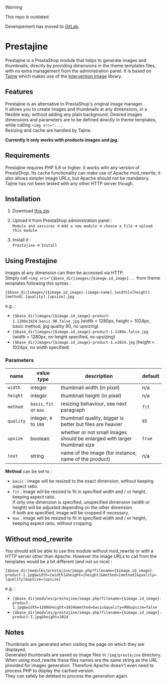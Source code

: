 > [!WARNING]  
> This repo is outdated.
> 
> Developement has moved to [GitLab](https://gitlab.com/crachecode/prestajine).

Prestajine
==========

Prestajine is a PrestaShop module that helps to generate images and thumbnails, directly by providing dimensions in the theme templates files, with no extra management from the administration panel. It is based on [Tajine](https://github.com/crachecode/tajine) which makes use of the [Intervention Image](https://github.com/Intervention/image) library.

## Features

Prestajine is an alternative to PrestaShop's original image manager.  
It allows you to create images and thumbnails at any dimensions, in a flexible way, without adding any plain background.
Desired images dimensions and parameters are to be defined directly in theme templates, while calling `<img src="...`.  
Resizing and cache are handled by Tajine.

**Currently it only works with products images and jpg.**

## Requirements

Prestajine requires PHP 5.6 or higher. It works with any version of PrestaShop. Its cache functionality can make use of Apache mod_rewrite, it also allows simpler image URLs, but Apache should not be mandatory. Tajine has not been tested with any other HTTP server though.

## Installation

 1. Download [this zip](https://packages.crachecode.net/prestajine/prestajine_latest.zip).

 2. Upload it from PrestaShop administration panel :  
 `Module and services` -> `Add a new module` -> `choose a file` -> `upload this module`

 3. Install it :  
 `Prestajine` -> `Install`

## Using Prestajine

Images at any dimension can then be accessed via HTTP.  
Simply call `<img src="{$base_dir}images/{$image.id_image}...` from theme templates following this syntax :

`{$base_dir}images/{$image.id_image}-[image-name].[width]x[height].[method].[quality].[upsize].jpg`

e.g. :  
* `{$base_dir}images/{$image.id_image}-product-1.1280x1024.basic.90.false.jpg` (width = 1280px, height = 1024px, basic method, jpg quality 90, no upsizing)  
* `{$base_dir}images/{$image.id_image}-product-1.1280x.false.jpg` (width = 1280px, no height specified, no upsizing)  
* `{$base_dir}images/{$image.id_image}-product-1.x1024.jpg` (height = 1024px, no width specified)  

### Parameters

| name      | value type              | description                                                               | default |
| ---       | ---                     | ---                                                                       | ---     |
| `width`   | integer                 | thumbnail width (in pixel)                                                | n/a     |
| `height`  | integer                 | thumbnail height (in pixel)                                               | n/a     |
| `method`  | `basic`, `fit` or `max` | resizing behaviour, see next paragraph                                    | `fit`   |
| `quality` | integer, `0` to `100`   | thumbnail quality, bigger is better but files are heavier                 | `85`    |
| `upsize`  | boolean                 | whether or not small images should be enlarged with larger thumbnail size | `true`  |
| `text`    | string                  | name of the image (for instance, name of the product)                     | n/a     |

**Method** can be set to :
* `basic` : image will be resized to the exact dimension, without keeping aspect ratio.
* `fit` : image will be resized to fit in specified width and / or height, keeping aspect ratio.  
If only one dimension is specified, unspecified dimension (width or height) will be adjusted depending on the other dimension.  
If both are specified, image will be cropped if necessary.
* `max` : image will be resized to fit in specified width and / or height, keeping aspect ratio, without cropping.

## Without mod_rewrite

You should still be able to use this module without mod_rewrite or with a HTTP server other than Apache. However the image URLs to call from the templates would be a bit different (and not so nice) :

   `{$base_dir}modules/prestajine/image.php?filename={$image.id_image}-product-1.jpg&width=[width]&height=[height]&method=[method]&quality=[quality]&upsize=[upsize]`

   e.g. :  
   * `{$base_dir}modules/prestajine/image.php?filename={$image.id_image}-product-1.jpg&width=1280&height=1024&method=basic&quality=90&upsize=false`  
   * `{$base_dir}modules/prestajine/image.php?filename={$image.id_image}-product-1.jpg&height=1024`

## Notes

Thumbnails are generated when visiting the page on which they are displayed.  
Generated thumbnails are saved as image files in `/img/prestajine` directory.  
When using mod_rewrite these files names are the same string as the URL provided for images generation. Therefore Apache doesn't even need to process PHP to display the cached version.  
They can safely be deleted to process the generation again.
